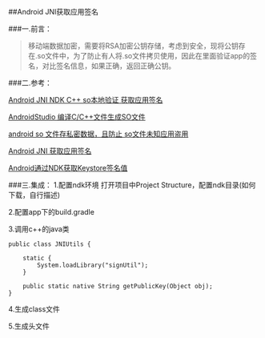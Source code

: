 ##Android JNI获取应用签名

###一.前言：
>移动端数据加密，需要将RSA加密公钥存储，考虑到安全，现将公钥存在.so文件中，为了防止有人将.so文件拷贝使用，因此在里面验证app的签名，对比签名信息，如果正确，返回正确公钥。 

###二.参考：

[Android JNI NDK C++ so本地验证 获取应用签名
](http://www.jianshu.com/p/289c0b227902?utm_campaign=haruki&utm_content=note&utm_medium=reader_share&utm_source=qq)

[AndroidStudio 编译C/C++文件生成SO文件](http://blog.csdn.net/krubo1/article/details/50547681)

[android so 文件存私密数据，且防止 so文件未知应用盗用](http://blog.csdn.net/xx753277/article/details/37567951)

[Android JNI 获取应用签名](http://blog.csdn.net/masonblog/article/details/28095709)

[Android通过NDK获取Keystore签名值](http://blog.csdn.net/chenfeng0104/article/details/21641427)


###三.集成：
1.配置ndk环境
打开项目中Project Structure，配置ndk目录(如何下载，自行描述)
[]()

2.配置app下的build.gradle

3.调用c++的java类

```
public class JNIUtils {

    static {
        System.loadLibrary("signUtil");
    }

    public static native String getPublicKey(Object obj);
}
```
4.生成class文件

5.生成头文件
